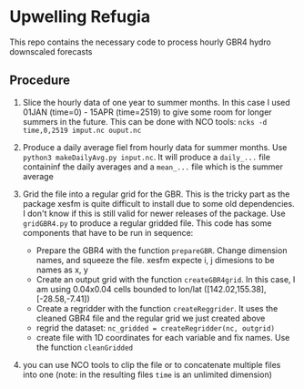 # Upwelling Refugia

This repo contains the necessary code to process hourly GBR4 hydro downscaled forecasts

## Procedure

1. Slice the hourly data of one year to summer months. In this case I used 01JAN (time=0) - 15APR (time=2519) to give some room for longer summers in the future. This can be done with NCO tools:  `ncks -d time,0,2519 imput.nc ouput.nc`  

2. Produce a daily average fiel from hourly data for summer months. Use `python3 makeDailyAvg.py input.nc`. It will produce a `daily_...` file containinf the daily averages and a `mean_...` file which is the summer average

3. Grid the file into a regular grid for the GBR. This is the tricky part as the package xesfm is quite difficult to install due to some old dependencies. I don't know if this is still valid for newer releases of the package. Use `gridGBR4.py` to produce a regular gridded file. This code has some components that have to be run in sequence:  
    - Prepare the GBR4 with the function `prepareGBR`. Change dimension names, and squeeze the file. xesfm expecte i, j dimesions to be names as x, y
    - Create an output grid with the function `createGBR4grid`. In this case, I am using 0.04x0.04 cells bounded to lon/lat ([142.02,155.38],[-28.58,-7.41])
    - Create a regridder with the function `createReggrider`. It uses the cleaned GBR4 file and the regular grid we just created above
    - regrid the dataset: `nc_gridded = createRegridder(nc, outgrid)`
    - create file with 1D coordinates for each variable and fix names. Use the function `cleanGridded`
  
4. you can use NCO tools to clip the file or to concatenate multiple files into one (note: in the resulting files `time` is an unlimited dimension)


